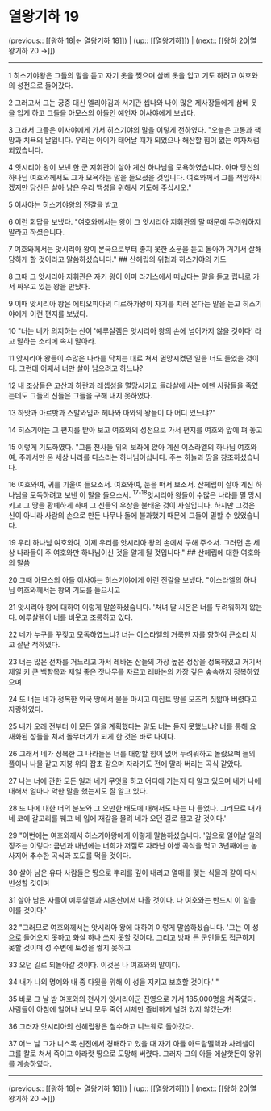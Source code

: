 # 열왕기하 19

(previous:: [[왕하 18|← 열왕기하 18]]) | (up:: [[열왕기하]]) | (next:: [[왕하 20|열왕기하 20 →]])

***




1 
히스기야왕은 그들의 말을 듣고 자기 옷을 찢으며 삼베 옷을 입고 기도 하려고 여호와의 성전으로 들어갔다. 



2 
그러고서 그는 궁중 대신 엘리야김과 서기관 셉나와 나이 많은 제사장들에게 삼베 옷을 입게 하고 그들을 아모스의 아들인 예언자 이사야에게 보냈다. 



3 
그래서 그들은 이사야에게 가서 히스기야의 말을 이렇게 전하였다. "오늘은 고통과 책망과 치욕의 날입니다. 우리는 아이가 태어날 때가 되었으나 해산할 힘이 없는 여자처럼 되었습니다. 



4 
앗시리아 왕이 보낸 한 군 지휘관이 살아 계신 하나님을 모욕하였습니다. 아마 당신의 하나님 여호와께서도 그가 모욕하는 말을 들으셨을 것입니다. 여호와께서 그를 책망하시겠지만 당신은 살아 남은 우리 백성을 위해서 기도해 주십시오." 



5 
이사야는 히스기야왕의 전갈을 받고 



6 
이런 회답을 보냈다. "여호와께서는 왕이 그 앗시리아 지휘관의 말 때문에 두려워하지 말라고 하셨습니다. 



7 
여호와께서는 앗시리아 왕이 본국으로부터 좋지 못한 소문을 듣고 돌아가 거기서 살해당하게 할 것이라고 말씀하셨습니다." ## 산헤립의 위협과 히스기야의 기도 



8 
그때 그 앗시리아 지휘관은 자기 왕이 이미 라기스에서 떠났다는 말을 듣고 립나로 가서 싸우고 있는 왕을 만났다. 



9 
이때 앗시리아 왕은 에티오피아의 디르하가왕이 자기를 치러 온다는 말을 듣고 히스기야에게 이런 편지를 보냈다. 



10 
"너는 네가 의지하는 신이 '예루살렘은 앗시리아 왕의 손에 넘어가지 않을 것이다' 라고 말하는 소리에 속지 말아라. 



11 
앗시리아 왕들이 수많은 나라를 닥치는 대로 쳐서 멸망시켰던 일을 너도 들었을 것이다. 그런데 어째서 너만 살아 남으려고 하느냐? 



12 
내 조상들은 고산과 하란과 레셉성을 멸망시키고 들라살에 사는 에덴 사람들을 죽였는데도 그들의 신들은 그들을 구해 내지 못하였다. 



13 
하맛과 아르밧과 스발와임과 헤나와 아와의 왕들이 다 어디 있느냐?" 



14 
히스기야는 그 편지를 받아 보고 여호와의 성전으로 가서 편지를 여호와 앞에 펴 놓고 



15 
이렇게 기도하였다. "그룹 천사들 위의 보좌에 앉아 계신 이스라엘의 하나님 여호와여, 주께서만 온 세상 나라를 다스리는 하나님이십니다. 주는 하늘과 땅을 창조하셨습니다. 



16 
여호와여, 귀를 기울여 들으소서. 여호와여, 눈을 떠서 보소서. 산헤립이 살아 계신 하나님을 모독하려고 보낸 이 말을 들으소서. <sup class="versenum">17-18</sup>앗시리아 왕들이 수많은 나라를 멸 망시키고 그 땅을 황폐하게 하며 그 신들의 우상을 불태운 것이 사실입니다. 하지만 그것은 신이 아니라 사람의 손으로 만든 나무나 돌에 불과했기 때문에 그들이 멸할 수 있었습니다. 



19 
우리 하나님 여호와여, 이제 우리를 앗시리아 왕의 손에서 구해 주소서. 그러면 온 세상 나라들이 주 여호와만 하나님이신 것을 알게 될 것입니다." ## 산헤립에 대한 여호와의 말씀 



20 
그때 아모스의 아들 이사야는 히스기야에게 이런 전갈을 보냈다. "이스라엘의 하나님 여호와께서는 왕의 기도를 들으시고 



21 
앗시리아 왕에 대하여 이렇게 말씀하셨습니다. '처녀 딸 시온은 너를 두려워하지 않는다. 예루살렘이 너를 비웃고 조롱하고 있다. 



22 
네가 누구를 꾸짖고 모독하였느냐? 너는 이스라엘의 거룩한 자를 향하여 큰소리 치고 잘난 척하였다. 



23 
너는 많은 전차를 거느리고 가서 레바논 산들의 가장 높은 정상을 정복하였고 거기서 제일 키 큰 백향목과 제일 좋은 잣나무를 자르고 레바논의 가장 깊은 숲속까지 정복하였으며 



24 
또 너는 네가 정복한 외국 땅에서 물을 마시고 이집트 땅을 모조리 짓밟아 버렸다고 자랑하였다. 



25 
내가 오래 전부터 이 모든 일을 계획했다는 말도 너는 듣지 못했느냐? 너를 통해 요새화된 성들을 쳐서 돌무더기가 되게 한 것은 바로 나이다. 



26 
그래서 네가 정복한 그 나라들은 너를 대항할 힘이 없어 두려워하고 놀랐으며 들의 풀이나 나물 같고 지붕 위의 잡초 같으며 자라기도 전에 말라 버리는 곡식 같았다. 



27 
나는 너에 관한 모든 일과 네가 무엇을 하고 어디에 가는지 다 알고 있으며 네가 나에 대해서 얼마나 악한 말을 했는지도 잘 알고 있다. 



28 
또 나에 대한 너의 분노와 그 오만한 태도에 대해서도 나는 다 들었다. 그러므로 내가 네 코에 갈고리를 꿰고 네 입에 재갈을 물려 네가 오던 길로 끌고 갈 것이다.' 



29 
"이번에는 여호와께서 히스기야왕에게 이렇게 말씀하셨습니다. '앞으로 일어날 일의 징조는 이렇다: 금년과 내년에는 너희가 저절로 자라난 야생 곡식을 먹고 3년째에는 농사지어 추수한 곡식과 포도를 먹을 것이다. 



30 
살아 남은 유다 사람들은 땅으로 뿌리를 깊이 내리고 열매를 맺는 식물과 같이 다시 번성할 것이며 



31 
살아 남은 자들이 예루살렘과 시온산에서 나올 것이다. 나 여호와는 반드시 이 일을 이룰 것이다.' 



32 
"그러므로 여호와께서는 앗시리아 왕에 대하여 이렇게 말씀하셨습니다. '그는 이 성으로 들어오지 못하고 화살 하나 쏘지 못할 것이다. 그리고 방패 든 군인들도 접근하지 못할 것이며 성 주변에 토성을 쌓지 못하고 



33 
오던 길로 되돌아갈 것이다. 이것은 나 여호와의 말이다. 



34 
내가 나의 명예와 내 종 다윗을 위해 이 성을 지키고 보호할 것이다.' " 



35 
바로 그 날 밤 여호와의 천사가 앗시리아군 진영으로 가서 185,000명을 쳐죽였다. 사람들이 아침에 일어나 보니 모두 죽어 시체만 즐비하게 널려 있지 않겠는가! 



36 
그러자 앗시리아의 산헤립왕은 철수하고 니느웨로 돌아갔다. 



37 
어느 날 그가 니스록 신전에서 경배하고 있을 때 자기 아들 아드람멜렉과 사레셀이 그를 칼로 쳐서 죽이고 아라랏 땅으로 도망해 버렸다. 그러자 그의 아들 에살핫돈이 왕위를 계승하였다.

***

(previous:: [[왕하 18|← 열왕기하 18]]) | (up:: [[열왕기하]]) | (next:: [[왕하 20|열왕기하 20 →]])
